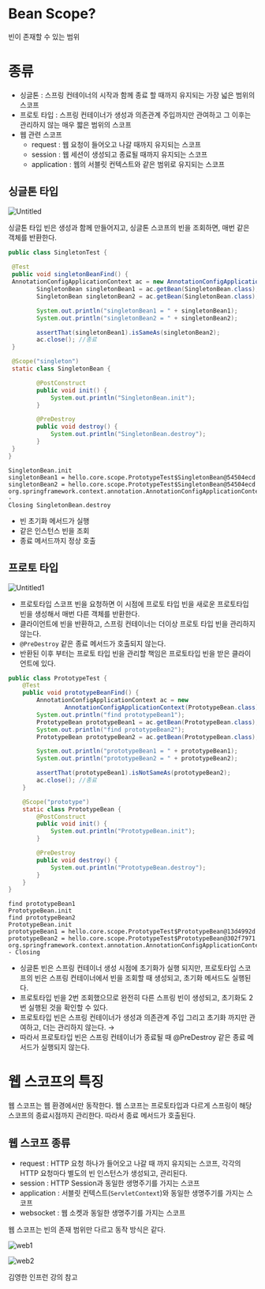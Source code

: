 # Bean Scope?

빈이 존재할 수 있는 범위

# 종류

- 싱글톤 : 스프링 컨테이너의 시작과 함께 종료 할 때까지 유지되는 가장 넓은 범위의 스코프
- 프로토 타입 : 스프링 컨테이너가 생성과 의존관계 주입까지만 관여하고 
그 이후는 관리하지 않는 매우 짧은 범위의 스코프
- 웹 관련 스코프
    - request : 웹 요청이 들어오고 나갈 때까지 유지되는 스코프
    - session : 웹 세션이 생성되고 종료될 때까지 유지되는 스코프
    - application : 웹의 서블릿 컨텍스트와 같은 범위로 유지되는 스코프
    

## 싱글톤 타입

![Untitled](https://user-images.githubusercontent.com/86050295/208333067-e28fc057-788a-4684-9762-d8b07b4991dd.png)

싱글톤 타입 빈은 생성과 함께 만들어지고, 
싱글톤 스코프의 빈을 조회하면, 매번 같은 객체를 반환한다.

```java
public class SingletonTest {
 
 @Test
 public void singletonBeanFind() {
 AnnotationConfigApplicationContext ac = new AnnotationConfigApplicationContext(SingletonBean.class);
		SingletonBean singletonBean1 = ac.getBean(SingletonBean.class);
		SingletonBean singletonBean2 = ac.getBean(SingletonBean.class);

		System.out.println("singletonBean1 = " + singletonBean1);
		System.out.println("singletonBean2 = " + singletonBean2);

		assertThat(singletonBean1).isSameAs(singletonBean2);
		ac.close(); //종료
 }

 @Scope("singleton")
 static class SingletonBean {

		@PostConstruct
		public void init() {
			System.out.println("SingletonBean.init");
		}

		@PreDestroy
		public void destroy() {
			System.out.println("SingletonBean.destroy");
		}
 }
}
```

```
SingletonBean.init
singletonBean1 = hello.core.scope.PrototypeTest$SingletonBean@54504ecd
singletonBean2 = hello.core.scope.PrototypeTest$SingletonBean@54504ecd
org.springframework.context.annotation.AnnotationConfigApplicationContext - 
Closing SingletonBean.destroy
```

- 빈 초기화 메서드가 실행
- 같은 인스턴스 빈을 조회
- 종료 메서드까지 정상 호출

## 프로토 타입

![Untitled1](https://user-images.githubusercontent.com/86050295/208333202-ac883d6e-8cb7-4c87-b2e0-04d635a7149f.png)


- 프로토타입 스코프 빈을 요청하면 이 시점에 
프로토 타입 빈을 새로운 프로토타입 빈을 생성해서 매번 다른 객체를 반환한다.
- 클라이언트에 빈을 반환하고, 스프링 컨테이너는 더이상 프로토 타입 빈을 관리하지 않는다.
- `@PreDestroy` 같은 종료 메서드가 호출되지 않는다.
- 반환된 이후 부터는 프로토 타입 빈을 관리할 책임은 프로토타입 빈을 받은 클라이언트에 있다.

```java
public class PrototypeTest {
    @Test
    public void prototypeBeanFind() {
        AnnotationConfigApplicationContext ac = new
                AnnotationConfigApplicationContext(PrototypeBean.class);
        System.out.println("find prototypeBean1");
        PrototypeBean prototypeBean1 = ac.getBean(PrototypeBean.class);
        System.out.println("find prototypeBean2");
        PrototypeBean prototypeBean2 = ac.getBean(PrototypeBean.class);

        System.out.println("prototypeBean1 = " + prototypeBean1);
        System.out.println("prototypeBean2 = " + prototypeBean2);

        assertThat(prototypeBean1).isNotSameAs(prototypeBean2);
        ac.close(); //종료
    }

    @Scope("prototype")
    static class PrototypeBean {
        @PostConstruct
        public void init() {
            System.out.println("PrototypeBean.init");
        }

        @PreDestroy
        public void destroy() {
            System.out.println("PrototypeBean.destroy");
        }
    }
}
```

```
find prototypeBean1
PrototypeBean.init
find prototypeBean2
PrototypeBean.init
prototypeBean1 = hello.core.scope.PrototypeTest$PrototypeBean@13d4992d
prototypeBean2 = hello.core.scope.PrototypeTest$PrototypeBean@302f7971
org.springframework.context.annotation.AnnotationConfigApplicationContext - Closing
```

- 싱글톤 빈은 스프링 컨테이너 생성 시점에 초기화가 실행 되지만, 
프로토타입 스코프의 빈은 스프링 컨테이너에서 빈을 조회할 때 생성되고, 
초기화 메서드도 실행된다.
- 프로토타입 빈을 2번 조회했으므로 완전히 다른 스프링 빈이 생성되고, 
초기화도 2번 실행된 것을 확인할 수 있다.
- 프로토타입 빈은 스프링 컨테이너가 생성과 의존관계 주입 
그리고 초기화 까지만 관여하고, 더는 관리하지 않는다. →
- 따라서 프로토타입 빈은 스프링 컨테이너가 종료될 때 
@PreDestroy 같은 종료 메서드가 실행되지 않는다.

# 웹 스코프의 특징

웹 스코프는 웹 환경에서만 동작한다.
웹 스코프는 프로토타입과 다르게 스프링이 해당 스코프의 종료시점까지 관리한다. 
따라서 종료 메서드가 호출된다.

## 웹 스코프 종류

- request : HTTP 요청 하나가 들어오고 나갈 때 까지 유지되는 스코프, 
각각의 HTTP 요청마다 별도의 빈 인스턴스가 생성되고, 관리된다.
- session : HTTP Session과 동일한 생명주기를 가지는 스코프
- application : 서블릿 컨텍스트(`ServletContext`)와 동일한 생명주기를 가지는 스코프
- websocket : 웹 소켓과 동일한 생명주기를 가지는 스코프

웹 스코프는 빈의 존재 범위만 다르고 동작 방식은 같다.

![web1](https://user-images.githubusercontent.com/86050295/208333300-b7e89a7f-dfaa-4898-8fb2-b06e91a7657c.png)

![web2](https://user-images.githubusercontent.com/86050295/208333314-988fc5cb-8e8d-4ab0-84ee-33f5d238a863.png)


김영한 인프런 강의 참고
